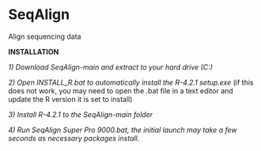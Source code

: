 # SeqAlign
Align sequencing data

**INSTALLATION**

_1) Download SeqAlign-main and extract to your hard drive (C:)_

_2) Open INSTALL_R.bat to automatically install the R-4.2.1 setup.exe_ (if this does not work, you may need to open the .bat file in a text editor and update the R version it is set to install)

_3) Install R-4.2.1 to the SeqAlign-main folder_

_4) Run SeqAlign Super Pro 9000.bat, the initial launch may take a few seconds as necessary packages install._
